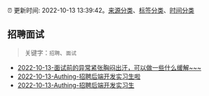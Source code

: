 :alarm_clock: 更新时间: 2022-10-13 13:39:42。[来源分类](../README.md)、[标签分类](../TAGS.md)、[时间分类](../TIMELINE.md)

## 招聘面试


> 关键字：`招聘`、`面试`



- [2022-10-13-面试前的异常紧张胸闷出汗，可以做一些什么缓解~~~](https://www.v2ex.com/t/886742) 
- [2022-10-13-Authing-招聘后端开发实习生啦](https://www.v2ex.com/t/886729) 
- [2022-10-13-Authing-招聘后端开发实习生](https://www.v2ex.com/t/886714) 